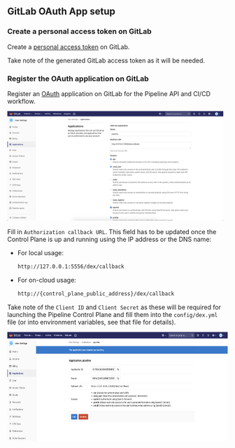 ## GitLab OAuth App setup

### Create a personal access token on GitLab

Create a [personal access token](https://docs.gitlab.com/ee/user/profile/personal_access_tokens.html) on GitLab.

Take note of the generated GitLab access token as it will be needed.

### Register the OAuth application on GitLab

Register an [OAuth](https://docs.gitlab.com/ee/integration/oauth_provider.html) application on GitLab for the Pipeline API and CI/CD workflow.

<a href="images/howto/GitLabOAuthAppReg.png" target="_blank"><img src="images/howto/GitLabOAuthAppReg.png" height="250"></a>

Fill in `Authorization callback URL`. This field has to be updated once the Control Plane is up and running using the IP address or the DNS name:

- For local usage:
    ```bash
    http://127.0.0.1:5556/dex/callback
    ```

- For on-cloud usage:
    ```bash
    http://{control_plane_public_address}/dex/callback
    ```

Take note of the `Client ID` and `Client Secret` as these will be required for launching the Pipeline Control Plane and fill them into the `config/dex.yml` file (or into environment variables, see that file for details).

<a href="images/howto/GitLabOAuthAppID.png" target="_blank"><img src="images/howto/GitLabOAuthAppID.png" height="250"></a>
